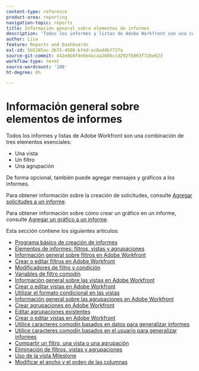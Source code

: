 ```yaml
---
content-type: reference
product-area: reporting
navigation-topic: reports
title: Información general sobre elementos de informes
description: 'Todos los informes y listas de Adobe Workfront son una combinación de tres elementos esenciales: vistas, filtros y agrupaciones.'
author: Lisa
feature: Reports and Dashboards
exl-id: 5b5385ac-3b75-4500-bf4d-ec6ad4bf727a
source-git-commit: 442e0b8fde9e4acaa2686ccd292fb003f72be623
workflow-type: tm+mt
source-wordcount: '188'
ht-degree: 0%

---
```


# Información general sobre elementos de informes

Todos los informes y listas de Adobe Workfront son una combinación de tres elementos esenciales:

* Una vista
* Un filtro
* Una agrupación

De forma opcional, también puede agregar mensajes y gráficos a los informes.

Para obtener información sobre la creación de solicitudes, consulte [Agregar solicitudes a un informe](../../../reports-and-dashboards/reports/creating-and-managing-reports/add-prompt-report.md).

Para obtener información sobre cómo crear un gráfico en un informe, consulte [Agregar un gráfico a un informe](../../../reports-and-dashboards/reports/creating-and-managing-reports/add-chart-report.md).

Esta sección contiene los siguientes artículos:

* [Programa básico de creación de informes](https://one.workfront.com/s/basic-report-creation-program)
* [Elementos de informes: filtros, vistas y agrupaciones](../../../reports-and-dashboards/reports/reporting-elements/reporting-elements-filters-views-groupings.md)
* [Información general sobre filtros en Adobe Workfront](../../../reports-and-dashboards/reports/reporting-elements/filters-overview.md)
* [Crear o editar filtros en Adobe Workfront](../../../reports-and-dashboards/reports/reporting-elements/create-filters.md)
* [Modificadores de filtro y condición](../../../reports-and-dashboards/reports/reporting-elements/filter-condition-modifiers.md)
* [Variables de filtro comodín](../../../reports-and-dashboards/reports/reporting-elements/understand-wildcard-filter-variables.md)
* [Información general sobre las vistas en Adobe Workfront](../../../reports-and-dashboards/reports/reporting-elements/views-overview.md)
* [Crear o editar vistas en Adobe Workfront](../../../reports-and-dashboards/reports/reporting-elements/create-edit-views.md)
* [Utilizar el formato condicional en las vistas](../../../reports-and-dashboards/reports/reporting-elements/use-conditional-formatting-views.md)
* [Información general sobre las agrupaciones en Adobe Workfront](../../../reports-and-dashboards/reports/reporting-elements/groupings-overview.md)
* [Crear agrupaciones en Adobe Workfront](../../../reports-and-dashboards/reports/reporting-elements/create-groupings.md)
* [Editar agrupaciones existentes](../../../reports-and-dashboards/reports/reporting-elements/edit-existing-groupings.md)
* [Crear o editar vistas en Adobe Workfront](../../../reports-and-dashboards/reports/reporting-elements/create-edit-views.md)
* [Utilice caracteres comodín basados en datos para generalizar informes](../../../reports-and-dashboards/reports/reporting-elements/use-date-based-wildcards-generalize-reports.md)
* [Utilice caracteres comodín basados en el usuario para generalizar informes](../../../reports-and-dashboards/reports/reporting-elements/use-user-based-wildcards-generalize-reports.md)
* [Compartir un filtro, una vista o una agrupación](../../../reports-and-dashboards/reports/reporting-elements/share-filter-view-grouping.md)
* [Eliminación de filtros, vistas y agrupaciones](../../../reports-and-dashboards/reports/reporting-elements/remove-filters-views-groupings.md)
* [Uso de la vista Milestone](../../../reports-and-dashboards/reports/reporting-elements/use-milestone-view.md)
* [Modificar el ancho y el orden de las columnas](../../../reports-and-dashboards/reports/reporting-elements/modify-column-width-order.md)
